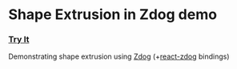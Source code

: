 # Shape Extrusion in Zdog demo
### [Try It](https://github.com/ryanrossiter/shape-extrusion-zdog)
Demonstrating shape extrusion using [Zdog](https://github.com/metafizzy/zdog) (+[react-zdog](https://github.com/drcmda/react-zdog) bindings)
